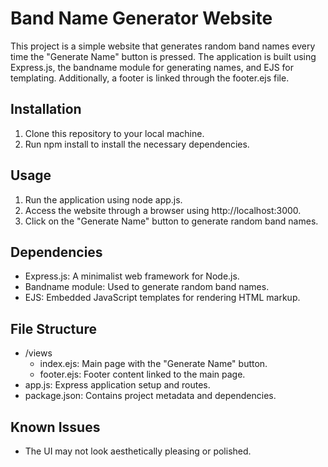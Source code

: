 # Band Name Generator Website
This project is a simple website that generates random band names every time the "Generate Name" button is pressed. The application is built using Express.js, the bandname module for generating names, and EJS for templating. Additionally, a footer is linked through the footer.ejs file.

## Installation
1) Clone this repository to your local machine.
2) Run npm install to install the necessary dependencies.

## Usage
1) Run the application using node app.js.
2) Access the website through a browser using http://localhost:3000.
3) Click on the "Generate Name" button to generate random band names.

## Dependencies
* Express.js: A minimalist web framework for Node.js.
* Bandname module: Used to generate random band names.
* EJS: Embedded JavaScript templates for rendering HTML markup.

## File Structure

- /views
  - index.ejs: Main page with the "Generate Name" button.
  - footer.ejs: Footer content linked to the main page.
- app.js: Express application setup and routes.
- package.json: Contains project metadata and dependencies.

## Known Issues
* The UI may not look aesthetically pleasing or polished.
